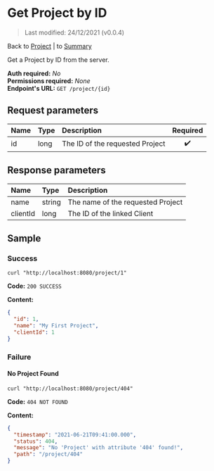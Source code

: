 # Get Project by ID

> Last modified: 24/12/2021 (v0.0.4)

Back to [Project](../Project.md) | to [Summary](../../README.md)

Get a Project by ID from the server.

**Auth required:** _No_  
**Permissions required:** _None_  
**Endpoint's URL:** `GET /project/{id}`

## Request parameters

| Name | Type | Description                     | Required |
|:-----|:-----|:--------------------------------|:--------:|
| id   | long | The ID of the requested Project |    ✔️    |

## Response parameters

| Name     | Type   | Description                       |
|:---------|:-------|:----------------------------------|
| name     | string | The name of the requested Project |
| clientId | long   | The ID of the linked Client       |

## Sample

### Success

```shell
curl "http://localhost:8080/project/1"
```

**Code:** `200 SUCCESS`

**Content:**

```json
{
  "id": 1,
  "name": "My First Project",
  "clientId": 1
}
```

### Failure

#### No Project Found

```shell
curl "http://localhost:8080/project/404"
```

**Code:** `404 NOT FOUND`

**Content:**

```json
{
  "timestamp": "2021-06-21T09:41:00.000",
  "status": 404,
  "message": "No 'Project' with attribute '404' found!",
  "path": "/project/404"
}
```
